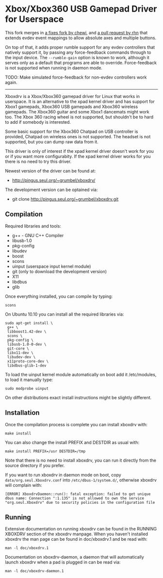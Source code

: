 Xbox/Xbox360 USB Gamepad Driver for Userspace
=============================================

This fork merges in [a fixes fork by chewi](https://github.com/chewi/xboxdrv), and [a pull request by rhn](https://github.com/xboxdrv/xboxdrv/pull/101) that extends evdev event mappings to allow absolute axes and multiple buttons.

On top of that, it adds proper rumble support for any evdev controllers that natively support it, by passing any force-feedback commands through to the input device. The `--rumble-gain` option is known to work, although it serves only as a default that programs are able to override. Force-feedback is not supported when running in daemon mode.

TODO: Make simulated force-feedback for non-evdev controllers work again.

---

Xboxdrv is a Xbox/Xbox360 gamepad driver for Linux that works in
userspace. It is an alternative to the xpad kernel driver and has
support for Xbox1 gamepads, Xbox360 USB gamepads and Xbox360 wireless
gamepads. The Xbox360 guitar and some Xbox1 dancemats might work too.
The Xbox 360 racing wheel is not supported, but shouldn't be to hard
to add if somebody is interested.

Some basic support for the Xbox360 Chatpad on USB controller is
provided, Chatpad on wireless ones is not supported. The headset is
not supported, but you can dump raw data from it.

This driver is only of interest if the xpad kernel driver doesn't work
for you or if you want more configurabity. If the xpad kernel driver
works for you there is no need to try this driver.

Newest version of the driver can be found at:

 * http://pingus.seul.org/~grumbel/xboxdrv/

The development version can be optained via:

 * git clone http://pingus.seul.org/~grumbel/xboxdrv.git


Compilation
-----------

Required libraries and tools:

 * g++ - GNU C++ Compiler
 * libusb-1.0
 * pkg-config
 * libudev
 * boost
 * scons
 * uinput (userspace input kernel module)
 * git (only to download the development version)
 * X11
 * libdbus
 * glib

Once everything installed, you can compile by typing:

    scons

On Ubuntu 10.10 you can install all the required libraries via:

    sudo apt-get install \
     g++ \
     libboost1.42-dev \
     scons \
     pkg-config \
     libusb-1.0-0-dev \
     git-core \
     libx11-dev \
     libudev-dev \
     x11proto-core-dev \
     libdbus-glib-1-dev

To load the uinput kernel module automatically on boot add it
/etc/modules, to load it manually type:

    sudo modprobe uinput

On other distributions exact install instructions might be
slightly different.


Installation
------------

Once the compilation process is complete you can install xboxdrv with:

    make install

You can also change the install PREFIX and DESTDIR as usual with:

    make install PREFIX=/usr DESTDIR=/tmp

Note that there is no need to install xboxdrv, you can run it directly
from the source directory if you prefer.

If you want to run xboxdrv in daemon mode on boot, copy
`data/org.seul.Xboxdrv.conf` into `/etc/dbus-1/system.d/`, otherwise xboxdrv will complain with:

    [ERROR] XboxdrvDaemon::run(): fatal exception: failed to get unique dbus name: Connection ":1.135" is not allowed to own the service "org.seul.Xboxdrv" due to security policies in the configuration file


Running
-------

Extensive documentation on running xboxdrv can be found in the RUNNING
XBOXDRV section of the xboxdrv manpage. When you haven't installed
xboxdrv the man page can be found in doc/xboxdrv.1 and be read with:

    man -l doc/xboxdrv.1

Documentation on xboxdrv-daemon, a daemon that will automatically
launch xboxdrv when a pad is plugged in can be read via:

    man -l doc/xboxdrv-daemon.1

